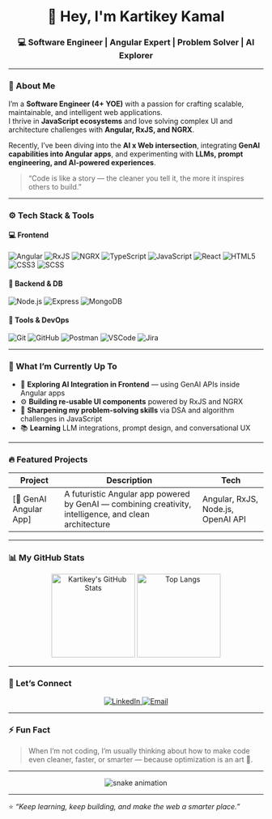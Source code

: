 <!--
  👋 Hi there! Thanks for checking out my profile.
  This README is meant to tell you a story — of a developer constantly evolving 🚀
-->

<h1 align="center">👋 Hey, I'm Kartikey Kamal</h1>
<h3 align="center">💻 Software Engineer | Angular Expert | Problem Solver | AI Explorer</h3>

---

### 🧠 About Me

I’m a **Software Engineer (4+ YOE)** with a passion for crafting scalable, maintainable, and intelligent web applications.  
I thrive in **JavaScript ecosystems** and love solving complex UI and architecture challenges with **Angular, RxJS, and NGRX**.  

Recently, I’ve been diving into the **AI x Web intersection**, integrating **GenAI capabilities into Angular apps**, and experimenting with **LLMs, prompt engineering, and AI-powered experiences**.  

> “Code is like a story — the cleaner you tell it, the more it inspires others to build.”

---

### ⚙️ Tech Stack & Tools

#### 💻 Frontend
![Angular](https://img.shields.io/badge/Angular-DD0031?style=for-the-badge&logo=angular&logoColor=white)
![RxJS](https://img.shields.io/badge/RxJS-B7178C?style=for-the-badge&logo=reactivex&logoColor=white)
![NGRX](https://img.shields.io/badge/NGRX-BA2BD2?style=for-the-badge&logo=ngrx&logoColor=white)
![TypeScript](https://img.shields.io/badge/TypeScript-007ACC?style=for-the-badge&logo=typescript&logoColor=white)
![JavaScript](https://img.shields.io/badge/JavaScript-F7DF1E?style=for-the-badge&logo=javascript&logoColor=black)
![React](https://img.shields.io/badge/React-20232A?style=for-the-badge&logo=react&logoColor=61DAFB)
![HTML5](https://img.shields.io/badge/HTML5-E34F26?style=for-the-badge&logo=html5&logoColor=white)
![CSS3](https://img.shields.io/badge/CSS3-1572B6?style=for-the-badge&logo=css3&logoColor=white)
![SCSS](https://img.shields.io/badge/SCSS-CC6699?style=for-the-badge&logo=sass&logoColor=white)

#### 🧩 Backend & DB
![Node.js](https://img.shields.io/badge/Node.js-339933?style=for-the-badge&logo=node.js&logoColor=white)
![Express](https://img.shields.io/badge/Express-000000?style=for-the-badge&logo=express&logoColor=white)
![MongoDB](https://img.shields.io/badge/MongoDB-4EA94B?style=for-the-badge&logo=mongodb&logoColor=white)

#### 🧠 Tools & DevOps
![Git](https://img.shields.io/badge/Git-F05032?style=for-the-badge&logo=git&logoColor=white)
![GitHub](https://img.shields.io/badge/GitHub-181717?style=for-the-badge&logo=github)
![Postman](https://img.shields.io/badge/Postman-FF6C37?style=for-the-badge&logo=postman&logoColor=white)
![VSCode](https://img.shields.io/badge/VSCode-007ACC?style=for-the-badge&logo=visualstudiocode&logoColor=white)
![Jira](https://img.shields.io/badge/Jira-0052CC?style=for-the-badge&logo=jira&logoColor=white)

---

### 🚀 What I’m Currently Up To
- 🧠 **Exploring AI Integration in Frontend** — using GenAI APIs inside Angular apps  
- ⚙️ **Building re-usable UI components** powered by RxJS and NGRX  
- 🌱 **Sharpening my problem-solving skills** via DSA and algorithm challenges in JavaScript  
- 📚 **Learning** LLM integrations, prompt design, and conversational UX

---

### 🔥 Featured Projects

| Project | Description | Tech |
|----------|--------------|------|
| [🧠 GenAI Angular App]| A futuristic Angular app powered by GenAI — combining creativity, intelligence, and clean architecture | Angular, RxJS, Node.js, OpenAI API |

---

### 📊 My GitHub Stats

<p align="center">
  <img src="https://github-readme-stats.vercel.app/api?username=kartikeyk12&show_icons=true&theme=radical" alt="Kartikey's GitHub Stats" height="165">
  <img src="https://github-readme-stats.vercel.app/api/top-langs/?username=kartikeyk12&layout=compact&theme=radical" alt="Top Langs" height="165">
</p>

---

### 💬 Let’s Connect

<p align="center">
  <a href="https://www.linkedin.com/in/kartikey-kamal-949a0119b">
    <img src="https://img.shields.io/badge/LinkedIn-0077B5?style=for-the-badge&logo=linkedin&logoColor=white" alt="LinkedIn"/>
  </a>
  <a href="mailto:kamalkartikey70@gmail.com">
    <img src="https://img.shields.io/badge/Email-D14836?style=for-the-badge&logo=gmail&logoColor=white" alt="Email"/>
  </a>
</p>

---

### ⚡ Fun Fact
> When I’m not coding, I’m usually thinking about how to make code even cleaner, faster, or smarter — because optimization is an art 🎨.

---

<p align="center">
  <img src="https://github.com/kartikeyk12/kartikeyk12/blob/output/github-contribution-grid-snake.svg" alt="snake animation">
</p>

---

⭐️ *“Keep learning, keep building, and make the web a smarter place.”*

